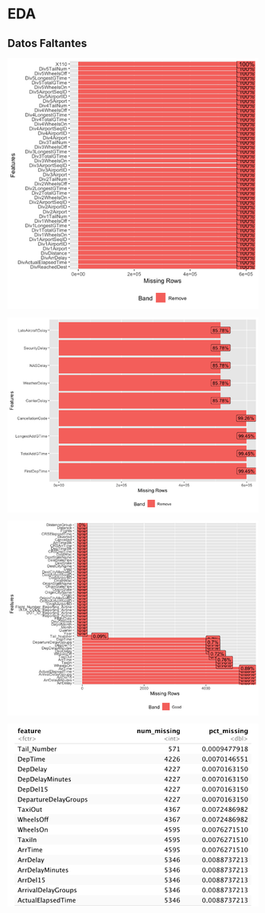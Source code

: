 # EDA
## Datos Faltantes


![Datos faltantes 100](Imagenes/datos_f100.png?raw=true "Title")


![Datos faltantes 85-99](Imagenes/datos_f8599.png?raw=true "Title")


![Datos faltantes cercanos a 0](Imagenes/datos_Fc0.png?raw=true "Title")


![Tabla satos faltantes cercanos a 0](Imagenes/datos_c0F.png?raw=true "Title")



